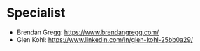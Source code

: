 # Specialist
* Brendan Gregg: https://www.brendangregg.com/
* Glen Kohl: https://www.linkedin.com/in/glen-kohl-25bb0a29/